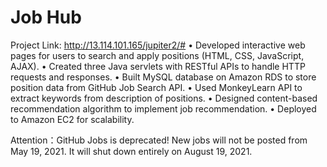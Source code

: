 # Job Hub
Project Link: http://13.114.101.165/jupiter2/#
•	Developed interactive web pages for users to search and apply positions (HTML, CSS, JavaScript, AJAX).
•	Created three Java servlets with RESTful APIs to handle HTTP requests and responses.
•	Built MySQL database on Amazon RDS to store position data from GitHub Job Search API.
•	Used MonkeyLearn API to extract keywords from description of positions.
•	Designed content-based recommendation algorithm to implement job recommendation.
•	Deployed to Amazon EC2 for scalability.

Attention：GitHub Jobs is deprecated! New jobs will not be posted from May 19, 2021. It will shut down entirely on August 19, 2021.
